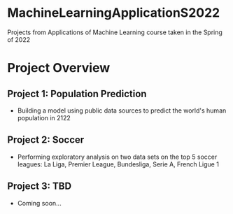 # MachineLearningApplicationS2022
Projects from Applications of Machine Learning course taken in the Spring of 2022

# Project Overview

## Project 1: Population Prediction
* Building a model using public data sources to predict the world's human population in 2122

## Project 2: Soccer
* Performing exploratory analysis on two data sets on the top 5 soccer leagues: La Liga, Premier League, Bundesliga, Serie A, French Ligue 1

## Project 3: TBD
* Coming soon...

